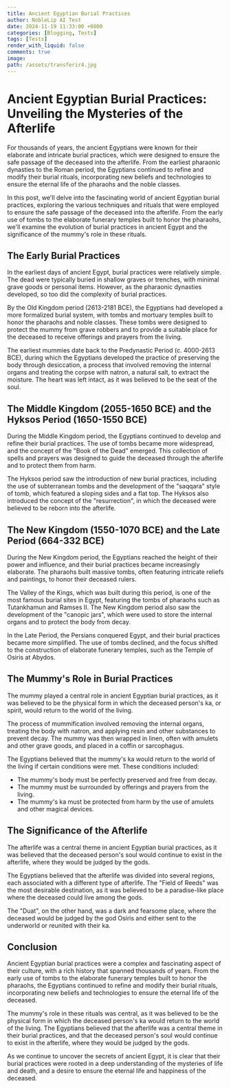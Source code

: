 ```yaml
---
title: Ancient Egyptian Burial Practices
author: NobleLip AI Test
date: 2024-11-19 11:33:00 +0800
categories: [Blogging, Tests]
tags: [Tests]
render_with_liquid: false
comments: true
image:
path: /assets/transferir4.jpg
---
```


   
# Ancient Egyptian Burial Practices: Unveiling the Mysteries of the Afterlife


For thousands of years, the ancient Egyptians were known for their elaborate and intricate burial practices, which were designed to ensure the safe passage of the deceased into the afterlife. From the earliest pharaonic dynasties to the Roman period, the Egyptians continued to refine and modify their burial rituals, incorporating new beliefs and technologies to ensure the eternal life of the pharaohs and the noble classes.

In this post, we'll delve into the fascinating world of ancient Egyptian burial practices, exploring the various techniques and rituals that were employed to ensure the safe passage of the deceased into the afterlife. From the early use of tombs to the elaborate funerary temples built to honor the pharaohs, we'll examine the evolution of burial practices in ancient Egypt and the significance of the mummy's role in these rituals.

**The Early Burial Practices**
---------------------------

In the earliest days of ancient Egypt, burial practices were relatively simple. The dead were typically buried in shallow graves or trenches, with minimal grave goods or personal items. However, as the pharaonic dynasties developed, so too did the complexity of burial practices.

By the Old Kingdom period (2613-2181 BCE), the Egyptians had developed a more formalized burial system, with tombs and mortuary temples built to honor the pharaohs and noble classes. These tombs were designed to protect the mummy from grave robbers and to provide a suitable place for the deceased to receive offerings and prayers from the living.

The earliest mummies date back to the Predynastic Period (c. 4000-2613 BCE), during which the Egyptians developed the practice of preserving the body through desiccation, a process that involved removing the internal organs and treating the corpse with natron, a natural salt, to extract the moisture. The heart was left intact, as it was believed to be the seat of the soul.

**The Middle Kingdom (2055-1650 BCE) and the Hyksos Period (1650-1550 BCE)**
------------------------------------------------------------------------

During the Middle Kingdom period, the Egyptians continued to develop and refine their burial practices. The use of tombs became more widespread, and the concept of the "Book of the Dead" emerged. This collection of spells and prayers was designed to guide the deceased through the afterlife and to protect them from harm.

The Hyksos period saw the introduction of new burial practices, including the use of subterranean tombs and the development of the "saqqara" style of tomb, which featured a sloping sides and a flat top. The Hyksos also introduced the concept of the "resurrection", in which the deceased were believed to be reborn into the afterlife.

**The New Kingdom (1550-1070 BCE) and the Late Period (664-332 BCE)**
------------------------------------------------------------------------

During the New Kingdom period, the Egyptians reached the height of their power and influence, and their burial practices became increasingly elaborate. The pharaohs built massive tombs, often featuring intricate reliefs and paintings, to honor their deceased rulers.

The Valley of the Kings, which was built during this period, is one of the most famous burial sites in Egypt, featuring the tombs of pharaohs such as Tutankhamun and Ramses II. The New Kingdom period also saw the development of the "canopic jars", which were used to store the internal organs and to protect the body from decay.

In the Late Period, the Persians conquered Egypt, and their burial practices became more simplified. The use of tombs declined, and the focus shifted to the construction of elaborate funerary temples, such as the Temple of Osiris at Abydos.

**The Mummy's Role in Burial Practices**
------------------------------------------

The mummy played a central role in ancient Egyptian burial practices, as it was believed to be the physical form in which the deceased person's ka, or spirit, would return to the world of the living.

The process of mummification involved removing the internal organs, treating the body with natron, and applying resin and other substances to prevent decay. The mummy was then wrapped in linen, often with amulets and other grave goods, and placed in a coffin or sarcophagus.

The Egyptians believed that the mummy's ka would return to the world of the living if certain conditions were met. These conditions included:

* The mummy's body must be perfectly preserved and free from decay.
* The mummy must be surrounded by offerings and prayers from the living.
* The mummy's ka must be protected from harm by the use of amulets and other magical devices.

**The Significance of the Afterlife**
------------------------------------

The afterlife was a central theme in ancient Egyptian burial practices, as it was believed that the deceased person's soul would continue to exist in the afterlife, where they would be judged by the gods.

The Egyptians believed that the afterlife was divided into several regions, each associated with a different type of afterlife. The "Field of Reeds" was the most desirable destination, as it was believed to be a paradise-like place where the deceased could live among the gods.

The "Duat", on the other hand, was a dark and fearsome place, where the deceased would be judged by the god Osiris and either sent to the underworld or reunited with their ka.

**Conclusion**
----------

Ancient Egyptian burial practices were a complex and fascinating aspect of their culture, with a rich history that spanned thousands of years. From the early use of tombs to the elaborate funerary temples built to honor the pharaohs, the Egyptians continued to refine and modify their burial rituals, incorporating new beliefs and technologies to ensure the eternal life of the deceased.

The mummy's role in these rituals was central, as it was believed to be the physical form in which the deceased person's ka would return to the world of the living. The Egyptians believed that the afterlife was a central theme in their burial practices, and that the deceased person's soul would continue to exist in the afterlife, where they would be judged by the gods.

As we continue to uncover the secrets of ancient Egypt, it is clear that their burial practices were rooted in a deep understanding of the mysteries of life and death, and a desire to ensure the eternal life and happiness of the deceased.
